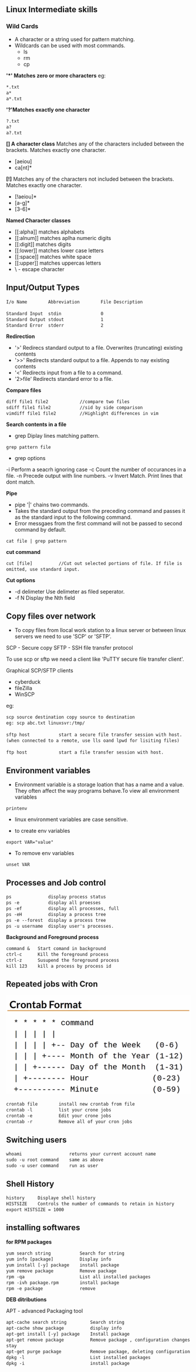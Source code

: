 ## Linux Intermediate skills

### Wild Cards

* A character or a string used for pattern matching.
* Wildcards can be used with most commands.
    * ls
    * rm
    * cp

**'*' Matches zero or more characters**
eg:
```
*.txt
a*
a*.txt
```

**'?'Matches exactly one character**

```
?.txt
a?
a?.txt
```
 
**[] A character class**
Matches any of the characters included between the brackets. Matches exactly one character.

* [aeiou]
* ca[nt]*

**[!]**
Matches any of the characters not included between the brackets. Matches exactly one character.
* [!aeiou]*
* [a-g]*
* [3-6]*

**Named Character classes**

* [[:alpha]]  matches alphabets
* [[:alnum]]  matches aplha numeric digits
* [[:digit]]  matches digits
* [[:lower]]  matches lower case letters
* [[:space]]  matches white space
* [[:upper]]  matches uppercas letters
* \ - escape character

## Input/Output Types

```
I/o Name        Abbreviation        File Description

Standard Input  stdin               0
Standard Output stdout              1
Standard Error  stderr              2
```

**Redirection**

* '>' Redirecs standard output to a file. Overwrites (truncating) existing contents
* '>>' Redirects standard output to a file. Appends to nay existing contents
* '<' Redirects input from a file to a command.
* '2>file' Redirects standard error to a file.

**Compare files**

```
diff file1 file2            //compare two files
sdiff file1 file2           //sid by side comparison
vimdiff file1 file2         //Highlight differences in vim
```

**Search contents in a file**

* grep      Diplay lines matching pattern.

```
grep pattern file
```
* grep options

-i Perform a seacrh ignoring case
-c Count the number of occurances in a file.
-n Precede output with line numbers.
-v Invert Match. Print lines that dont match.

**Pipe**

* pipe '|' chains two commands.
* Takes the standard output from the preceding command and passes it as the standard input to the following command.
* Error messgaes from the first command will not be passed to second command by default.

```
cat file | grep pattern
```
**cut command**

```
cut [file]          //Cut out selected portions of file. If file is omitted, use standard input.
```
**Cut options**

* -d delimeter        Use delimeter as filed seperator.
* -f N                Display the Nth field

## Copy files over network

* To copy files from llocal work station to a linux server or between linux servers we need to use 'SCP' or 'SFTP'.

SCP - Secure copy
SFTP - SSH file transfer protocol

To use scp or sftp we need a client like 'PuTTY secure file transfer client'.

Graphical SCP/SFTP clients

* cyberduck
* fileZilla
* WinSCP

eg:
```
scp source destination copy source to destination
eg: scp abc.txt linuxsvr:/tmp/

sftp host           start a secure file transfer session with host. (when connected to a remote, use lls oand lpwd for lisiting files)

ftp host            start a file transfer session with host.
```

## Environment variables

*  Environment variable is a storage loation that has a name and a value. They often affect the way programs behave.To view all environment variables 

```
printenv
```

* linux environment variables are case sensitive.

* to create env variables 
```
export VAR="value"
```
* To remove env variables
```
unset VAR
```

## Processes and Job control
```
ps              display process status
ps -e           display all proesses
ps -ef          display all processes, full
ps -eH          display a process tree
ps -e --forest  display a process tree
ps -u username  display user's processes.   
 ```

**Background and Foreground process**

```
command &   Start comand in background
ctrl-c      Kill the foreground process
ctrl-z      Susupend the foreground process
kill 123    kill a process by process id
```
## Repeated jobs with Cron

![crone](/notes/img/crone.png?raw=true "Title")

```
crontab file        install new crontab from file
crontab -l          list your crone jobs
crontab -e          Edit your crone jobs
crontab -r          Remove all of your cron jobs
```
## Switching users 
```
whoami                  returns your current account name
sudo -u root command    same as above
sudo -u user command    run as user
```

## Shell History

```
history     Displaye shell history
HISTSIZE    Controls the number of commands to retain in history
export HISTSIZE = 1000
```

## installing softwares

**for RPM packages**
```
yum search string           Search for string
yum info [package]          Display info
yum install [-y] package    install package
yum remove package          Remove package
rpm -qa                     List all installed packages
rpm -ivh package.rpm        install package
rpm -e package              remove
```

**DEB ditributions**

APT - advanced Packaging tool
```
apt-cache search string         Search string
apt-cache show package          display info
apt-get install [-y] package    Install package
apt-get remove package          Remove package , configuration changes stay
apt-get purge package           Remove package, deleting configuration
dpkg -l                         List installed packages
dpkg -i                         install package
```
